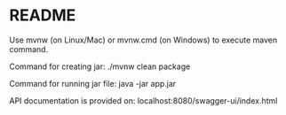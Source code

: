 # README

Use mvnw (on Linux/Mac) or mvnw.cmd (on Windows) to execute maven command.

Command for creating jar:
./mvnw clean package

Command for running jar file:
java -jar app.jar

API documentation is provided on: localhost:8080/swagger-ui/index.html

